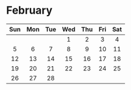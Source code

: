 # February

|	Sun	|	Mon	|	Tue	|	Wed	|	Thu	|	Fri	|	Sat	|
| :---: | :---: | :---: | :---: | :---: | :---: | :---: |
|		|		|		|	1	|	2	|	3	|	4	|
|	5	|	6	|	7	|	8	|	9	|	10	|	11	|
|	12	|	13	|	14	|	15	|	16	|	17	|	18	|
|	19	|	20	|	21	|	22	|	23	|	24	|	25	|
|	26	|	27	|	28	|		|		|		|		|
